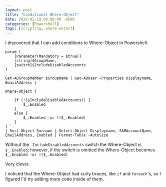 ```yaml
---
layout: post
title: "Conditional Where-Object"
date: 2020-02-19 09:00:00 -0600
categories: [Powershell]
tags: [scripting, where-object]
---
```


I discovered that I can add conditions to Where-Object in Powershell.

```posh
param (
    [Parameter(Mandatory = $true)]
    [string]$GroupName,
    [switch]$IncludeDisabledAccounts
)

Get-ADGroupMember $GroupName | Get-ADUser -Properties Displayname, EmailAddress | `

Where-Object {

    if (!($IncludeDisabledAccounts)) {
        $_.Enabled
    } 
    else {
        $_.Enabled -or !($_.Enabled)
    }
} `
| Sort-Object Surname | Select-Object Displayname, SAMAccountName, EmailAddress, Enabled | Format-Table -AutoSize
```

Without the `-IncludeDisabledAccounts` switch the Where-Object is `$_.Enabled`; however, if the switch is omitted the Where-Object becomes `$_.Enabled -or !($_.Enabled)`

Very clever.

I noticed that the Where-Object had curly braces, like `if` and `foreach`'s, so I figured I'd try adding more code inside of them.
